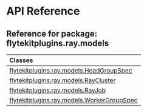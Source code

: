 # API Reference

## Reference for package: flytekitplugins.ray.models

| Classes  |
| :------------- |
| [flytekitplugins.ray.models.HeadGroupSpec](flytekitplugins_ray_models_headgroupspec) |
| [flytekitplugins.ray.models.RayCluster](flytekitplugins_ray_models_raycluster) |
| [flytekitplugins.ray.models.RayJob](flytekitplugins_ray_models_rayjob) |
| [flytekitplugins.ray.models.WorkerGroupSpec](flytekitplugins_ray_models_workergroupspec) |
